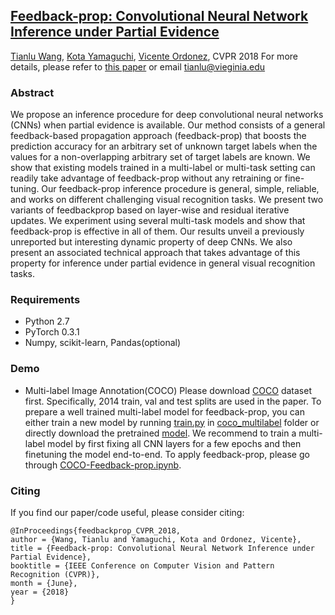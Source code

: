 ## [Feedback-prop: Convolutional Neural Network Inference under Partial Evidence](https://arxiv.org/pdf/1710.08049.pdf)
[Tianlu Wang](http://www.cs.virginia.edu/~tw8cb/), [Kota Yamaguchi](http://vision.is.tohoku.ac.jp/~kyamagu/), [Vicente Ordonez](http://vicenteordonez.com/), CVPR 2018
For more details, please refer to [this paper](https://arxiv.org/pdf/1710.08049.pdf) or email tianlu@vieginia.edu
### Abstract
We propose an inference procedure for deep convolutional neural networks (CNNs) when partial evidence is available. Our method consists of a general feedback-based propagation approach (feedback-prop) that boosts the prediction accuracy for an arbitrary set of unknown target labels when the values for a non-overlapping arbitrary set of target labels are known. We show that existing models trained in a multi-label or multi-task setting can readily take advantage of feedback-prop without any retraining or fine-tuning. Our feedback-prop inference procedure is general, simple, reliable, and works on different challenging visual recognition tasks. We present two variants of feedbackprop based on layer-wise and residual iterative updates. We experiment using several multi-task models and show that feedback-prop is effective in all of them. Our results unveil a previously unreported but interesting dynamic property of deep CNNs. We also present an associated technical approach that takes advantage of this property for inference under partial evidence in general visual recognition tasks.

### Requirements
- Python 2.7
- PyTorch 0.3.1
- Numpy, scikit-learn, Pandas(optional)

### Demo
-  Multi-label Image Annotation(COCO)
Please download [COCO](http://cocodataset.org/#home) dataset first. Specifically, 2014 train, val and test splits are used in the paper. To prepare a well trained multi-label model for feedback-prop, you can either train a new model by running [train.py](https://github.com/uvavision/feedbackprop/blob/master/coco_multilabel/train.py) in [coco_multilabel](https://github.com/uvavision/feedbackprop/blob/master/coco_multilabel) folder or directly download the pretrained [model](http://www.cs.virginia.edu/~tw8cb/files/model_best.pth.tar). We recommend to train a multi-label model by first fixing all CNN layers for a few epochs and then finetuning the model end-to-end. To apply feedback-prop, please go through [COCO-Feedback-prop.ipynb](https://github.com/uvavision/feedbackprop/blob/master/coco_multilabel/COCO-Feedback-prop.ipynb).

### Citing
If you find our paper/code useful, please consider citing:

```
@InProceedings{feedbackprop_CVPR_2018,
author = {Wang, Tianlu and Yamaguchi, Kota and Ordonez, Vicente},
title = {Feedback-prop: Convolutional Neural Network Inference under Partial Evidence},
booktitle = {IEEE Conference on Computer Vision and Pattern Recognition (CVPR)},
month = {June},
year = {2018}
}
```

